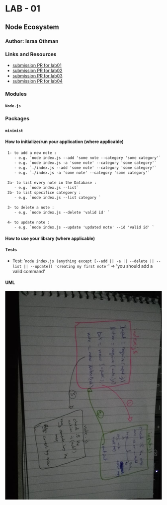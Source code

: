 # LAB - 01
## Node Ecosystem
### Author: Israa Othman
### Links and Resources

- [submission PR for lab01](https://github.com/401-advanced-javascript-israaOthman/notes/pull/2)
- [submission PR for lab02](https://github.com/401-advanced-javascript-israaOthman/notes/pull/5)
- [submission PR for lab03](https://github.com/401-advanced-javascript-israaOthman/notes/pull/6)
- [submission PR for lab04](https://github.com/401-advanced-javascript-israaOthman/notes/pull/9)



### Modules
#### `Node.js`
### Packages
#### `minimist`
#### How to initialize/run your application (where applicable)

``` 
 1- to add a new note :
    - e.g. `node index.js --add 'some note --category 'some category'`
    - e.g. `node index.js -a 'some note' --category 'some category'`
    - e.g. `./index.js --add 'some note' --category 'some category'`
    - e.g. `./index.js -a 'some note' --category 'some category'`
 
 2a- to list every note in the Database :
    - e.g. `node index.js --list`
 2b- to list specifice categoery :
    - e.g. `node index.js --list category `

 3- to delete a note :
    - e.g. `node index.js --delete 'valid id' `

 4- to update note :
    - e.g. `node index.js --update 'updated note' --id 'valid id' `

```





#### How to use your library (where applicable)
#### Tests
- Test: '`node index.js (anything except [--add || -a || --delete || --list || --update]) 'creating my first note'`' => 'you should add a valid command'
#### UML
![UML Diagram](./UML-imgs/class-01.jpg)